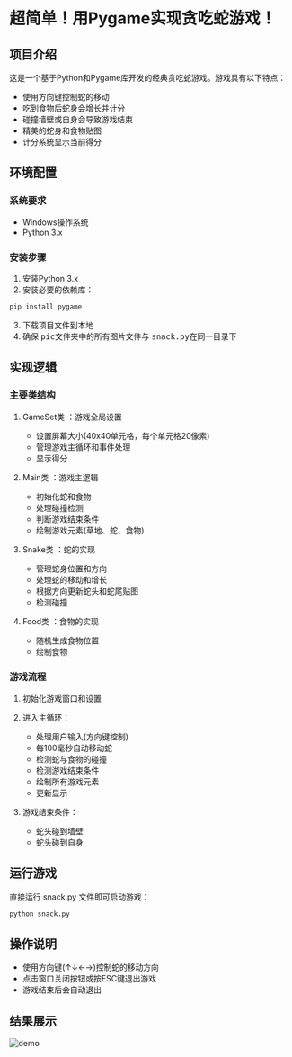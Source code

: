 # **超简单！用Pygame实现贪吃蛇游戏！**



## 项目介绍
这是一个基于Python和Pygame库开发的经典贪吃蛇游戏。游戏具有以下特点：

- 使用方向键控制蛇的移动
- 吃到食物后蛇身会增长并计分
- 碰撞墙壁或自身会导致游戏结束
- 精美的蛇身和食物贴图
- 计分系统显示当前得分
## 环境配置
### 系统要求
- Windows操作系统
- Python 3.x
### 安装步骤
1. 安装Python 3.x
2. 安装必要的依赖库：

```bash
pip install pygame
```

3. 下载项目文件到本地
4. 确保 <kbd>pic</kbd>文件夹中的所有图片文件与 <kbd>snack.py</kbd>在同一目录下



## 实现逻辑
### 主要类结构
1. GameSet类 ：游戏全局设置
   
   - 设置屏幕大小(40x40单元格，每个单元格20像素)
   - 管理游戏主循环和事件处理
   - 显示得分
2. Main类 ：游戏主逻辑
   
   - 初始化蛇和食物
   - 处理碰撞检测
   - 判断游戏结束条件
   - 绘制游戏元素(草地、蛇、食物)
3. Snake类 ：蛇的实现
   
   - 管理蛇身位置和方向
   - 处理蛇的移动和增长
   - 根据方向更新蛇头和蛇尾贴图
   - 检测碰撞
4. Food类 ：食物的实现
   
   - 随机生成食物位置
   - 绘制食物



### 游戏流程
1. 初始化游戏窗口和设置
2. 进入主循环：
   
   - 处理用户输入(方向键控制)
   - 每100毫秒自动移动蛇
   - 检测蛇与食物的碰撞
   - 检测游戏结束条件
   - 绘制所有游戏元素
   - 更新显示
3. 游戏结束条件：
   
   - 蛇头碰到墙壁
   - 蛇头碰到自身



## 运行游戏
直接运行 snack.py 文件即可启动游戏：

```bash
python snack.py
```



## 操作说明

- 使用方向键(↑↓←→)控制蛇的移动方向
- 点击窗口关闭按钮或按ESC键退出游戏
- 游戏结束后会自动退出



## 结果展示

![demo](./demo.gif)